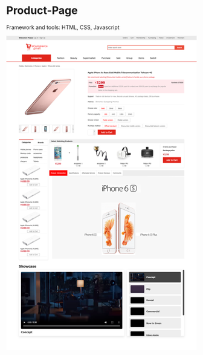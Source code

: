# Product-Page

Framework and tools: HTML, CSS, Javascript

![webpage](https://github.com/Tong-Ding/Product-Page/blob/main/webpage.png)

